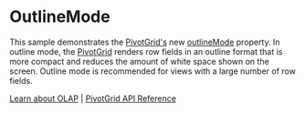 OutlineMode
===========

This sample demonstrates the [PivotGrid's](https://www.grapecity.com/wijmo/api/classes/wijmo_olap.pivotgrid.html) new [outlineMode](https://www.grapecity.com/wijmo/api/classes/wijmo_olap.pivotgrid.html#outlinemode) property. In outline mode, the [PivotGrid](https://www.grapecity.com/wijmo/api/classes/wijmo_olap.pivotgrid.html) renders row fields in an outline format that is more compact and reduces the amount of white space shown on the screen. Outline mode is recommended for views with a large number of row fields.

[Learn about OLAP](https://www.grapecity.com/wijmo-olap) | [PivotGrid API Reference](https://www.grapecity.com/wijmo/api/classes/wijmo_olap.pivotgrid.html)